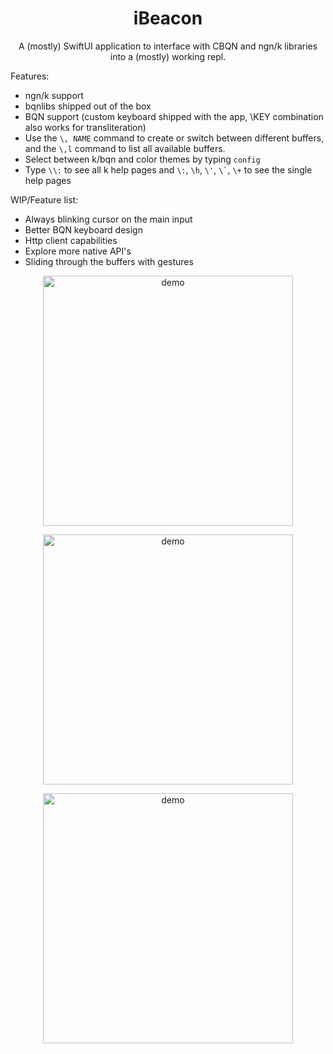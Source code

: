 <h1 align="center">iBeacon</h1>
<p align="center">
A (mostly) SwiftUI application to interface with CBQN and ngn/k libraries into a (mostly) working repl.
</p>

Features:
- ngn/k support
- bqnlibs shipped out of the box
- BQN support (custom keyboard shipped with the app, \KEY combination also works for transliteration)
- Use the `\, NAME` command to create or switch between different buffers, and the `\,l` command to list all available buffers.
- Select between k/bqn and color themes by typing `config`
- Type `\\:` to see all k help pages and `\:`, `\h`, `\'`, <code>\\\`</code>, `\+` to see the single help pages

WIP/Feature list:
- Always blinking cursor on the main input
- Better BQN keyboard design
- Http client capabilities
- Explore more native API's
- Sliding through the buffers with gestures

<p align="center">
  <img height="400" src="https://i.ibb.co/mSysf5b/IMG-3822.jpg" alt="demo"/>
</p>  
<p align="center">
  <img width="400" src="https://i.ibb.co/f0kRBGD/Clean-Shot-2023-06-11-at-01-25-37-2x.png" alt="demo"/>
</p>  
<p align="center">
  <img width="400" src="https://i.ibb.co/YX138TN/Clean-Shot-2023-06-11-at-01-25-55-2x.png" alt="demo"/>
</p>
